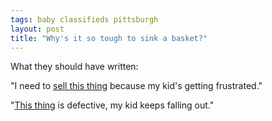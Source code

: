 ```yaml
---
tags: baby classifieds pittsburgh
layout: post
title: "Why's it so tough to sink a basket?"
---
```




<p>What they should have written:</p>

<p>"I need to <a href="http://pittsburgh.craigslist.org/bab/393995222.html">sell this thing</a> because my kid's getting frustrated."</p>

<p>"<a href="http://pittsburgh.craigslist.org/bab/392299083.html">This thing</a> is defective, my kid keeps falling out."</p>


